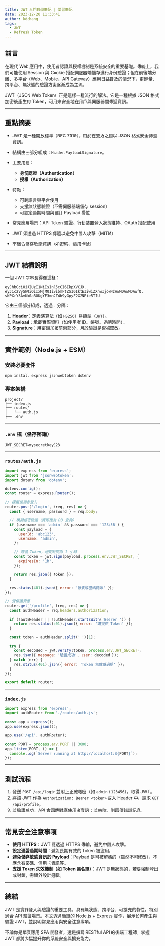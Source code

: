 ```yaml
---
title: JWT 入門教學筆記 | 學習筆記
date: 2023-12-20 11:33:41
author: kdchang
tags:
  - JWT
  - Refresh Token
---
```


## 前言

在現代 Web 應用中，使用者認證與授權機制是系統安全的重要基礎。傳統上，我們可能使用 Session 與 Cookie 搭配伺服器端儲存進行身份驗證；但在前後端分離、多平台（Web、Mobile、API Gateway）應用日益普及的情況下，更輕量、跨平台、無狀態的驗證方案逐漸成為主流。

JWT（JSON Web Token）正是這樣一種流行的解法。它是一種根據 JSON 格式加密後產生的 Token，可用來安全地在用戶與伺服器間傳遞資訊。

---

## 重點摘要

- JWT 是一種開放標準（RFC 7519），用於在雙方之間以 JSON 格式安全傳遞資訊。
- 結構由三部分組成：`Header`.`Payload`.`Signature`。
- 主要用途：

  - **身份認證（Authentication）**
  - **授權（Authorization）**

- 特點：

  - 可跨語言與平台使用
  - 支援無狀態驗證（不需伺服器端儲存 session）
  - 可設定過期時間與自訂 Payload 欄位

- 常見應用場景：API Token 驗證、行動裝置登入狀態維持、OAuth 搭配使用
- JWT 須透過 HTTPS 傳遞以避免中間人攻擊（MITM）
- 不適合儲存敏感資訊（如密碼、信用卡號）

---

## JWT 結構說明

一個 JWT 字串長得像這樣：

```
eyJhbGciOiJIUzI1NiIsInR5cCI6IkpXVCJ9.
eyJ1c2VySWQiOiIxMjM0IiwibmFtZSI6IktEIiwiZXhwIjoxNzAwMDAwMDAwfQ.
sKPXrY3AvKb0aBQKgYF3mn7ZWh9yGpyF2X2NFie5TIU
```

它由三個部分組成，透過 `.` 分隔：

1. **Header**：定義演算法（如 `HS256`）與類型（`JWT`）。
2. **Payload**：承載實際資料（如使用者 ID、帳號、過期時間）。
3. **Signature**：用密鑰加密前兩部分，用於驗證是否被竄改。

---

## 實作範例（Node.js + ESM）

### 安裝必要套件

```bash
npm install express jsonwebtoken dotenv
```

### 專案架構

```
project/
├── index.js
├── routes/
│   └── auth.js
├── .env
```

---

### `.env` 檔（儲存密鑰）

```
JWT_SECRET=mysecretkey123
```

---

### `routes/auth.js`

```js
import express from 'express';
import jwt from 'jsonwebtoken';
import dotenv from 'dotenv';

dotenv.config();
const router = express.Router();

// 模擬使用者登入
router.post('/login', (req, res) => {
  const { username, password } = req.body;

  // 模擬帳密驗證（實際應從 DB 查詢）
  if (username === 'admin' && password === '123456') {
    const payload = {
      userId: 'abc123',
      username: 'admin',
    };

    // 簽發 Token，過期時間為 1 小時
    const token = jwt.sign(payload, process.env.JWT_SECRET, {
      expiresIn: '1h',
    });

    return res.json({ token });
  }

  res.status(401).json({ error: '帳號或密碼錯誤' });
});

// 受保護資源
router.get('/profile', (req, res) => {
  const authHeader = req.headers.authorization;

  if (!authHeader || !authHeader.startsWith('Bearer ')) {
    return res.status(401).json({ error: '請提供 Token' });
  }

  const token = authHeader.split(' ')[1];

  try {
    const decoded = jwt.verify(token, process.env.JWT_SECRET);
    res.json({ message: '驗證成功', user: decoded });
  } catch (err) {
    res.status(401).json({ error: 'Token 無效或過期' });
  }
});

export default router;
```

---

### `index.js`

```js
import express from 'express';
import authRouter from './routes/auth.js';

const app = express();
app.use(express.json());

app.use('/api', authRouter);

const PORT = process.env.PORT || 3000;
app.listen(PORT, () => {
  console.log(`Server running at http://localhost:${PORT}`);
});
```

---

## 測試流程

1. 發送 `POST /api/login` 並附上正確帳密（如 `admin` / `123456`），取得 JWT。
2. 將該 JWT 作為 `Authorization: Bearer <token>` 放入 Header 中，請求 `GET /api/profile`。
3. 若驗證成功，API 會回傳對應使用者資訊；若失敗，則回傳錯誤訊息。

---

## 常見安全注意事項

- **使用 HTTPS**：JWT 應透過 HTTPS 傳輸，避免中間人攻擊。
- **設定適當過期時間**：避免長期有效的 Token 被盜用。
- **避免儲存敏感資訊於 Payload**：Payload 是可被解碼的（雖然不可修改），不應含有密碼、信用卡資訊等。
- **支援 Token 失效機制（如 Token 黑名單）**：JWT 是無狀態的，若要強制登出或封鎖，需額外設計邏輯。

---

## 總結

JWT 是實作登入與驗證的重要工具，具有無狀態、跨平台、可擴充的特性，特別適合 API 驗證場景。本文透過簡單的 Node.js + Express 實作，展示如何產生與驗證 JWT，並說明常見應用與安全注意事項。

不論你是單頁應用 SPA 開發者，還是撰寫 RESTful API 的後端工程師，掌握 JWT 都將大幅提升你的系統安全與擴充能力。
